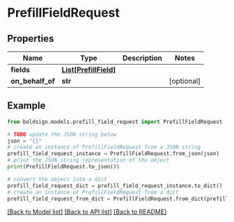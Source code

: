 # PrefillFieldRequest


## Properties

Name | Type | Description | Notes
------------ | ------------- | ------------- | -------------
**fields** | [**List[PrefillField]**](PrefillField.md) |  | 
**on_behalf_of** | **str** |  | [optional] 

## Example

```python
from boldsign.models.prefill_field_request import PrefillFieldRequest

# TODO update the JSON string below
json = "{}"
# create an instance of PrefillFieldRequest from a JSON string
prefill_field_request_instance = PrefillFieldRequest.from_json(json)
# print the JSON string representation of the object
print(PrefillFieldRequest.to_json())

# convert the object into a dict
prefill_field_request_dict = prefill_field_request_instance.to_dict()
# create an instance of PrefillFieldRequest from a dict
prefill_field_request_from_dict = PrefillFieldRequest.from_dict(prefill_field_request_dict)
```
[[Back to Model list]](../README.md#documentation-for-models) [[Back to API list]](../README.md#documentation-for-api-endpoints) [[Back to README]](../README.md)


